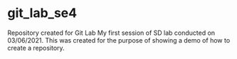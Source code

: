 # git_lab_se4
Repository created for Git Lab
My first session of SD lab conducted on 03/06/2021.
This was created for the purpose of showing a demo of how to create a repository.

